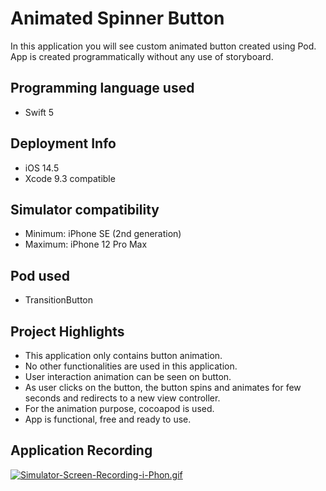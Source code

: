 # Animated Spinner Button

In this application you will see custom animated button created using Pod. App is created programmatically without any use of storyboard.

## Programming language used
- Swift 5

## Deployment Info
- iOS 14.5
- Xcode 9.3 compatible

## Simulator compatibility
- Minimum: iPhone SE (2nd generation)
- Maximum: iPhone 12 Pro Max

## Pod used
- TransitionButton

## Project Highlights
- This application only contains button animation.
- No other functionalities are used in this application.
- User interaction animation can be seen on button.
- As user clicks on the button, the button spins and animates for few seconds and redirects to a new view controller.
- For the animation purpose, cocoapod is used.
- App is functional, free and ready to use.

## Application Recording

[![Simulator-Screen-Recording-i-Phon.gif](https://i.postimg.cc/T2JgY6xL/Simulator-Screen-Recording-i-Phon.gif)](https://postimg.cc/grrnN1nm)

